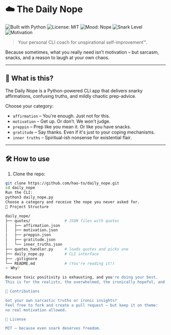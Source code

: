 # ☁️ The Daily Nope
![Built with Python](https://img.shields.io/badge/Built_with-Python_3.10-blue?logo=python&logoColor=white)
![License: MIT](https://img.shields.io/badge/License-MIT-brightgreen)
![Mood: Nope](https://img.shields.io/badge/Mood-Why_even_try-red)
![Snark Level](https://img.shields.io/badge/Snark-High-purple)
![Motivation](https://img.shields.io/badge/Motivation-None-black)

> Your personal CLI coach for unspirational self-improvement™.

Because sometimes, what you really need isn’t motivation –
but sarcasm, snacks, and a reason to laugh at your own chaos.

---

## 🤔 What is this?

The Daily Nope is a Python-powered CLI app that delivers snarky affirmations, confusing truths, and mildly chaotic prep-advice.

Choose your category:

- `affirmation` – You're enough. Just not for this.
- `motivation` – Get up. Or don’t. We won't judge.
- `preppin` – Prep like you mean it. Or like you have snacks.
- `gratitude` – Say thanks. Even if it's just to your coping mechanisms.
- `inner truths` – Spiritual-ish nonsense for existential flair.

---

## 🛠 How to use

1. Clone the repo:
```bash
git clone https://github.com/hao-to/daily_nope.git
cd daily_nope
Run the CLI:
python3 daily_nope.py
Choose a category and receive the nope you never asked for.
📂 Project Structure

daily_nope/
├── quotes/               # JSON files with quotes
│   ├── affirmation.json
│   ├── motivation.json
│   ├── preppin.json
│   ├── gratitude.json
│   └── inner_truths.json
├── quotes_handler.py     # loads quotes and picks one
├── daily_nope.py         # CLI interface
├── .gitignore
└── README.md             # (You're reading it!)
✨ Why?

Because toxic positivity is exhausting, and you're doing your best.
This is for the realists, the overwhelmed, the ironically hopeful, and those who have no idea what they’re doing (but still show up).

🖤 Contributions

Got your own sarcastic truths or ironic insights?
Feel free to fork and create a pull request – but keep it on theme:
no real motivation allowed.

📄 License

MIT – because even snark deserves freedom.